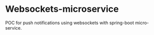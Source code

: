 # Websockets-microservice
POC for push notifications using websockets with spring-boot micro-service. 

